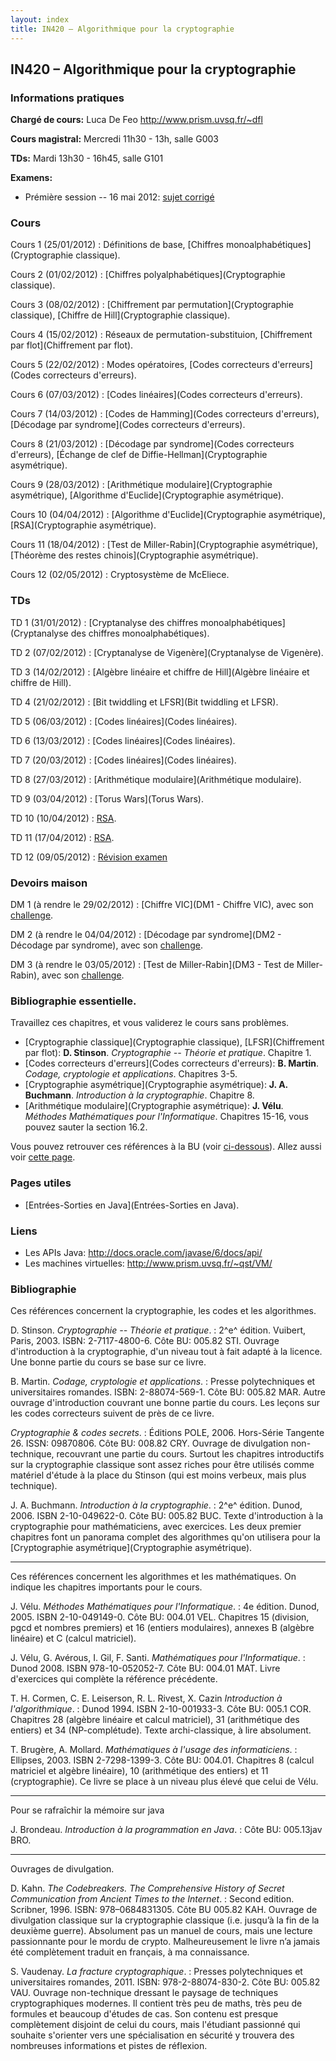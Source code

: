 ```yaml
---
layout: index
title: IN420 – Algorithmique pour la cryptographie
---
```


## IN420 – Algorithmique pour la cryptographie

### Informations pratiques

**Chargé de cours:** Luca De Feo <http://www.prism.uvsq.fr/~dfl>

**Cours magistral:** Mercredi 11h30 - 13h, salle G003

**TDs:** Mardi 13h30 - 16h45, salle G101

**Examens:**

- Prémière session -- 16 mai 2012: [sujet corrigé](examen-12-05-16.pdf)

### Cours

Cours 1 (25/01/2012)
:  Définitions de base, [Chiffres monoalphabétiques](Cryptographie classique).

Cours 2 (01/02/2012)
:  [Chiffres polyalphabétiques](Cryptographie classique).

Cours 3 (08/02/2012)
:  [Chiffrement par permutation](Cryptographie classique), [Chiffre de Hill](Cryptographie classique).

Cours 4 (15/02/2012)
:  Réseaux de permutation-substituion, [Chiffrement par flot](Chiffrement par flot).

Cours 5 (22/02/2012)
:  Modes opératoires, [Codes correcteurs d'erreurs](Codes correcteurs d'erreurs).

Cours 6 (07/03/2012)
:  [Codes linéaires](Codes correcteurs d'erreurs).

Cours 7 (14/03/2012)
:  [Codes de Hamming](Codes correcteurs d'erreurs), [Décodage par syndrome](Codes correcteurs d'erreurs).

Cours 8 (21/03/2012)
:  [Décodage par syndrome](Codes correcteurs d'erreurs), [Échange de clef de Diffie-Hellman](Cryptographie asymétrique).

Cours 9 (28/03/2012)
:  [Arithmétique modulaire](Cryptographie asymétrique), [Algorithme d'Euclide](Cryptographie asymétrique).

Cours 10 (04/04/2012)
:  [Algorithme d'Euclide](Cryptographie asymétrique), [RSA](Cryptographie asymétrique).

Cours 11 (18/04/2012)
:  [Test de Miller-Rabin](Cryptographie asymétrique), [Théorème des restes chinois](Cryptographie asymétrique).

Cours 12 (02/05/2012)
:  Cryptosystème de McEliece.

### TDs

TD 1 (31/01/2012)
:  [Cryptanalyse des chiffres monoalphabétiques](Cryptanalyse des chiffres monoalphabétiques).

TD 2 (07/02/2012)
:  [Cryptanalyse de Vigenère](Cryptanalyse de Vigenère).

TD 3 (14/02/2012)
:  [Algèbre linéaire et chiffre de Hill](Algèbre linéaire et chiffre de Hill).

TD 4 (21/02/2012)
:  [Bit twiddling et LFSR](Bit twiddling et LFSR).

TD 5 (06/03/2012)
:  [Codes linéaires](Codes linéaires).

TD 6 (13/03/2012)
:  [Codes linéaires](Codes linéaires).

TD 7 (20/03/2012)
:  [Codes linéaires](Codes linéaires).

TD 8 (27/03/2012)
:  [Arithmétique modulaire](Arithmétique modulaire).

TD 9 (03/04/2012)
:  [Torus Wars](Torus Wars).

TD 10 (10/04/2012)
:  [RSA](RSA).

TD 11 (17/04/2012)
:  [RSA](RSA).

TD 12 (09/05/2012)
:  [Révision examen](TD12.pdf)

### Devoirs maison

DM 1 (à rendre le 29/02/2012)
:  [Chiffre VIC](DM1 - Chiffre VIC), avec son [challenge](http://swift.prism.uvsq.fr:2401/in420-dms.py/vic).

DM 2 (à rendre le 04/04/2012)
:  [Décodage par syndrome](DM2 - Décodage par syndrome), avec son [challenge](http://swift.prism.uvsq.fr:2401/in420-dms.py/syndrome).

DM 3  (à rendre le 03/05/2012)
:  [Test de Miller-Rabin](DM3 - Test de Miller-Rabin), avec son [challenge](http://swift.prism.uvsq.fr:2401/in420-dms.py/primes).

### Bibliographie essentielle.

Travaillez ces chapitres, et vous validerez le cours sans problèmes.

- [Cryptographie classique](Cryptographie classique), [LFSR](Chiffrement par flot): **D. Stinson**. *Cryptographie -- Théorie et pratique*. Chapitre 1.
- [Codes correcteurs d'erreurs](Codes correcteurs d'erreurs): **B. Martin**. *Codage, cryptologie et applications*. Chapitres 3-5.
- [Cryptographie asymétrique](Cryptographie asymétrique): **J. A. Buchmann**. *Introduction à la cryptographie*. Chapitre 8.
- [Arithmétique modulaire](Cryptographie asymétrique): **J. Vélu**. *Méthodes Mathématiques pour l'Informatique*. Chapitres 15-16, vous pouvez sauter la section 16.2.

Vous pouvez retrouver ces références à la BU (voir [ci-dessous](#bibliographie)). Allez aussi voir [cette page](http://swift.prism.uvsq.fr:2401/in420.py/biblio).


### Pages utiles

- [Entrées-Sorties en Java](Entrées-Sorties en Java).


### Liens

-   Les APIs Java: <http://docs.oracle.com/javase/6/docs/api/>
-   Les machines virtuelles: <http://www.prism.uvsq.fr/~qst/VM/>


### Bibliographie

Ces références concernent la cryptographie, les codes et les algorithmes.

D. Stinson. *Cryptographie -- Théorie et pratique*.
:   2^e^ édition. Vuibert, Paris, 2003. ISBN: 2-7117-4800-6. Côte BU: 005.82 STI. Ouvrage d'introduction à la cryptographie, d'un niveau tout à fait adapté à la licence. Une bonne partie du cours se base sur ce livre.

B. Martin. *Codage, cryptologie et applications*.
:   Presse polytechniques et universitaires romandes. ISBN: 2-88074-569-1. Côte BU: 005.82 MAR. Autre ouvrage d'introduction couvrant une bonne partie du cours. Les leçons sur les codes correcteurs suivent de près de ce livre.

*Cryptographie & codes secrets*.
:   Éditions POLE, 2006. Hors-Série Tangente 26. ISSN: 09870806. Côte BU: 008.82 CRY. Ouvrage de divulgation non-technique, recouvrant une partie du cours. Surtout les chapitres introductifs sur la cryptographie classique sont assez riches pour être utilisés comme matériel d'étude à la place du Stinson (qui est moins verbeux, mais plus technique).

J. A. Buchmann. *Introduction à la cryptographie*.
:   2^e^ édition. Dunod, 2006. ISBN 2-10-049622-0. Côte BU: 005.82 BUC. Texte d'introduction à la cryptographie pour mathématiciens, avec exercices. Les deux premier chapitres font un panorama complet des algorithmes qu'on utilisera pour la [Cryptographie asymétrique](Cryptographie asymétrique).

-------

Ces références concernent les algorithmes et les mathématiques. On indique les chapitres importants pour le cours.

J. Vélu. *Méthodes Mathématiques pour l'Informatique*.
:   4e édition. Dunod, 2005. ISBN 2-10-049149-0. Côte BU: 004.01 VEL. Chapitres 15 (division, pgcd et nombres premiers) et 16 (entiers modulaires), annexes B (algèbre linéaire) et C (calcul matriciel).

J. Vélu, G. Avérous, I. Gil, F. Santi. *Mathématiques pour l'Informatique*.
:   Dunod 2008. ISBN 978-10-052052-7. Côte BU: 004.01 MAT. Livre d'exercices qui complète la référence précédente.

T. H. Cormen, C. E. Leiserson, R. L. Rivest, X. Cazin *Introduction à l'algorithmique*.
:   Dunod 1994. ISBN 2-10-001933-3. Côte BU: 005.1 COR. Chapitres 28 (algèbre linéaire et calcul matriciel), 31 (arithmétique des entiers) et 34 (NP-complétude). Texte archi-classique, à lire absolument.

T. Brugère, A. Mollard. *Mathématiques à l'usage des informaticiens*.
:   Ellipses, 2003. ISBN 2-7298-1399-3. Côte BU: 004.01. Chapitres 8 (calcul matriciel et algèbre linéaire), 10 (arithmétique des entiers) et 11 (cryptographie). Ce livre se place à un niveau plus élevé que celui de Vélu.

-------

Pour se rafraîchir la mémoire sur java

J. Brondeau. *Introduction à la programmation en Java*.
:   Côte BU: 005.13jav BRO.

-------

Ouvrages de divulgation.

D. Kahn. *The Codebreakers. The Comprehensive History of Secret Communication from Ancient Times to the Internet*.
:   Second edition. Scribner, 1996. ISBN: 978–0684831305. Côte BU 005.82 KAH. Ouvrage de divulgation classique
    sur la cryptographie classique (i.e. jusqu’à la fin de la deuxième
    guerre). Absolument pas un manuel de cours, mais une lecture
    passionnante pour le mordu de crypto. Malheureusement le livre n’a
    jamais été complètement traduit en français, à ma connaissance.

S. Vaudenay. *La fracture cryptographique*.
:   Presses polytechniques et universitaires romandes, 2011. ISBN: 978-2-88074-830-2. Côte BU: 005.82 VAU. Ouvrage non-technique dressant le paysage de techniques cryptographiques modernes. Il contient très peu de maths, très peu de formules et beaucoup d'études de cas. Son contenu est presque complètement disjoint de celui du cours, mais l'étudiant passionné qui souhaite s'orienter vers une spécialisation en sécurité y trouvera des nombreuses informations et pistes de réflexion.

